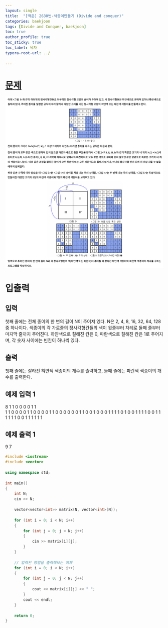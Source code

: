 ```yaml
---
layout: single
title:  "[백준] 2630번-색종이만들기 (Divide and conquer)"
categories: baekjoon
tags: [Divide and Conquer, baekjoon]
toc: true
author_profile: true
toc_sticky: true
toc_label: 목차
typora-root-url: ../

---
```


# [문제](https://www.acmicpc.net/problem/2630)

![2630-문제](/assets/images/2024-02-17-baekjoon/2630-문제.png)

# 입출력

## 입력
첫째 줄에는 전체 종이의 한 변의 길이 N이 주어져 있다. N은 2, 4, 8, 16, 32, 64, 128 중 하나이다. 색종이의 각 가로줄의 정사각형칸들의 색이 윗줄부터 차례로 둘째 줄부터 마지막 줄까지 주어진다. 하얀색으로 칠해진 칸은 0, 파란색으로 칠해진 칸은 1로 주어지며, 각 숫자 사이에는 빈칸이 하나씩 있다.

## 출력
첫째 줄에는 잘라진 햐얀색 색종이의 개수를 출력하고, 둘째 줄에는 파란색 색종이의 개수를 출력한다.

## 예제 입력 1
8
1 1 0 0 0 0 1 1  
1 1 0 0 0 0 1 1
0 0 0 0 1 1 0 0
0 0 0 0 1 1 0 0
1 0 0 0 1 1 1 1
0 1 0 0 1 1 1 1
0 0 1 1 1 1 1 1
0 0 1 1 1 1 1 1

## 예제 출력 1
9
7



```c++
#include <iostream>
#include <vector>

using namespace std;

int main()
{
    int N;
    cin >> N;

    vector<vector<int>> matrix(N, vector<int>(N));

    for (int i = 0; i < N; i++)
    {
        for (int j = 0; j < N; j++)
        {
            cin >> matrix[i][j];
        }
    }

    // 입력된 행렬을 출력해보는 예제
    for (int i = 0; i < N; i++)
    {
        for (int j = 0; j < N; j++)
        {
            cout << matrix[i][j] << " ";
        }
        cout << endl;
    }

    return 0;
}

```

